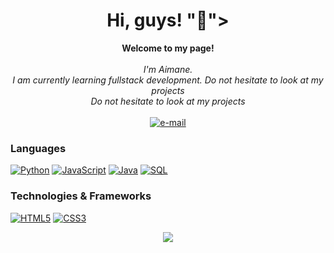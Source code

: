 <h1 align="center">Hi, guys! "👋"></h1>

<p align="center">
    <b>Welcome to my page!</b><br><br>
    <i>
        I'm Aimane.<br>
       I am currently learning fullstack development. Do not hesitate to look at my projects<br>
         Do not hesitate to look at my projects<br>
    </i><br>
    <a href="mailto:aimanebelahcen@gmail.com">
        <img src="https://img.shields.io/badge/Email-blue?style=flat-square&logo=gmail&logoColor=white" alt="e-mail">
    </a>
</p>

### Languages
[![Python](https://img.shields.io/badge/python-black?style=for-the-badge&logo=python)](https://github.com/aimanehtml59)
[![JavaScript](https://img.shields.io/badge/javascript-black?style=for-the-badge&logo=javascript)](https://github.com/aimanehtml59)
[![Java](https://img.shields.io/badge/java-black?style=for-the-badge&logo=openjdk)](https://github.com/aimanehtml59)
[![SQL](https://img.shields.io/badge/sql-black?style=for-the-badge&logo=mysql)](https://github.com/aimanehtml59)

### Technologies & Frameworks
[![HTML5](https://img.shields.io/badge/html5-black?style=for-the-badge&logo=html5)](https://hub.docker.com/u/aimanehtml59)
[![CSS3](https://img.shields.io/badge/css3-black?style=for-the-badge&logo=css3)](https://hub.docker.com/u/aimanehtml59)

</p>
</details>

<p align="center">
  <a href="https://github.com/aimanehtml59">
    <img src="https://komarev.com/ghpvc/?username=wervlad&color=blue&style=flat)" />
  </a>
</p>
<!--
